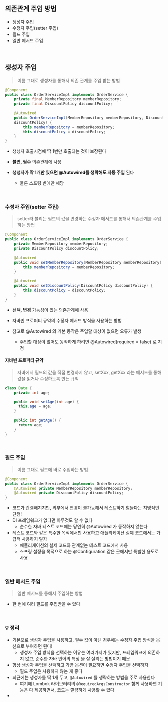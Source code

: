 ## 의존관계 주입 방법

-  생성자 주입 
- 수정자 주입(setter 주입)
- 필드 주입 
- 일반 메서드 주입

<br>

## 생성자 주입

> 이름 그대로 생성자를 통해서 의존 관계를 주입 받는 방법

```java
@Component
public class OrderServiceImpl implements OrderService {
    private final MemberRepository memberRepository;
    private final DiscountPolicy discountPolicy;
    
    @Autowired
    public OrderServiceImpl(MemberRepository memberRepository, DiscountPolicy
    discountPolicy) {
        this.memberRepository = memberRepository;
        this.discountPolicy = discountPolicy;
    }
}
```

- 생성자 호출시점에 딱 1번만 호출되는 것이 보장된다
- **불변, 필수** 의존관계에 사용


- **생성자가 딱 1개만 있으면 @Autowired를 생략해도 자동 주입** 된다
  - 물론 스프링 빈에만 해당

<br>

### 수정자 주입(setter 주입)

> setter라 불리는 필드의 값을 변경하는 수정자 메서드를 통해서 의존관계를 주입하는 방법

```java
@Component
public class OrderServiceImpl implements OrderService {
    private MemberRepository memberRepository;
    private DiscountPolicy discountPolicy;
    
    @Autowired
    public void setMemberRepository(MemberRepository memberRepository) {
        this.memberRepository = memberRepository;
    }
    
    @Autowired
    public void setDiscountPolicy(DiscountPolicy discountPolicy) {
        this.discountPolicy = discountPolicy;
    }
}
```

- **선택, 변경** 가능성이 있는 의존관계에 사용
- 자바빈 프로퍼티 규약의 수정자 메서드 방식을 사용하는 방법


- 참고로 @Autowired 의 기본 동작은 주입할 대상이 없으면 오류가 발생
  - 주입할 대상이 없어도 동작하게 하려면 @Autowired(required = false) 로 지정

#### 자바빈 프로퍼티 규약

> 자바에서 필드의 값을 직접 변경하지 않고, setXxx, getXxx 라는 메서드를 통해 값을 읽거나 수정하도록 만든 규칙

```java
class Data {
    private int age;

    public void setAge(int age) {
      this.age = age;
    }
    
    public int getAge() {
      return age;
    }
}
```

<br>

### 필드 주입

> 이름 그대로 필드에 바로 주입하는 방법

```java
@Component
public class OrderServiceImpl implements OrderService {
    @Autowired private MemberRepository memberRepository;
    @Autowired private DiscountPolicy discountPolicy;
}
```

- 코드가 간결해지지만, 외부에서 변경이 불가능해서 테스트하기 힘들다는 치명적인 단점!
- DI 프레임워크가 없다면 아무것도 할 수 없다
  - 순수한 자바 테스트 코드에는 당연히 @Autowired 가 동작하지 않는다
- 테스트 코드와 같은 특수한 목적에서만 사용하고 애플리케이션 실제 코드에서는 가급적 사용하지 말자
  - 애플리케이션의 실제 코드와 관계없는 테스트 코드에서 사용
  - 스프링 설정을 목적으로 하는 @Configuration 같은 곳에서만 특별한 용도로 사용

<br>

### 일반 메서드 주입
> 일반 메서드를 통해서 주입하는 방법

- 한 번에 여러 필드를 주입받을 수 있다

<br>

### 💡 정리
- 기본으로 생성자 주입을 사용하고, 필수 값이 아닌 경우에는 수정자 주입 방식을 옵션으로 부여하면 된다!
  - 생성자 주입 방식을 선택하는 이유는 여러가지가 있지만, 프레임워크에 의존하지 않고, 순수한 자바 언어의 특징 을 잘 살리는 방법이기 때문
- 항상 생성자 주입을 선택하고 가끔 옵션이 필요하면 수정자 주입을 선택하자
  - 필드 주입은 사용하지 않는 게 좋다
- 최근에는 생성자를 딱 1개 두고, `@Autowired` 를 생략하는 방법을 주로 사용한다
  - 여기에 Lombok 라이브러리의 `@RequiredArgsConstructor` 함께 사용하면 기능은 다 제공하면서, 코드는 깔끔하게 사용할 수 있다
- 